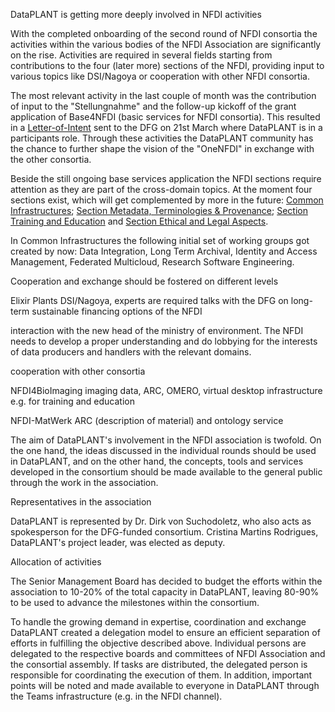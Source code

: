 DataPLANT is getting more deeply involved in NFDI activities


With the completed onboarding of the second round of NFDI consortia the activities within the various bodies of the NFDI Association are
significantly on the rise. Activities are required in several fields starting from contributions to the four (later more) sections of the
NFDI, providing input to various topics like DSI/Nagoya or cooperation with other NFDI consortia.

The most relevant activity in the last couple of month was the contribution of input to the "Stellungnahme" and the follow-up kickoff
of the grant application of Base4NFDI (basic services for NFDI consortia). This resulted in a [Letter-of-Intent](tbd:DFGpublication) sent to the DFG on 21st
March where DataPLANT is in a participants role. Through these activities the DataPLANT community has the chance to further shape the
vision of the "OneNFDI" in exchange with the other consortia.

Beside the still ongoing base services application the NFDI sections require attention as they are part of the cross-domain topics. At the
moment four sections exist, which will get complemented by more in the future: 
[Common Infrastructures](https://drive.google.com/drive/folders/12xphbqLoScEvptg0wdCuUgMZmQSZYcbY);
[Section Metadata, Terminologies & Provenance](https://drive.google.com/drive/folders/1f9Q_4KV0uT1AWy_FPeYGfmejYLo4OLfu);
[Section Training and Education](https://drive.google.com/drive/folders/194y6PfzSajacLpCHw1zLPO0Ueg6HGQl3?usp=sharing)
and [Section Ethical and Legal Aspects](https://drive.google.com/drive/folders/1g8KFurQTybBycSImxDng2ZJIkm3J853H?usp=sharing).

In Common Infrastructures the following initial set of working groups got created by now: Data Integration, Long Term Archival, Identity and
Access Management, Federated Multicloud, Research Software Engineering.


Cooperation and exchange should be fostered on different levels

Elixir Plants
DSI/Nagoya, experts are required
talks with the DFG on long-term sustainable financing options of the NFDI

interaction with the new head of the ministry of environment. The NFDI
needs to develop a proper understanding and do lobbying for the
interests of data producers and handlers with the relevant domains.


cooperation with other consortia

NFDI4BioImaging imaging data, ARC, OMERO, virtual desktop infrastructure
e.g. for training and education

NFDI-MatWerk ARC (description of material) and ontology service

The aim of DataPLANT's involvement in the NFDI association is twofold.
On the one hand, the ideas discussed in the individual rounds should be
used in DataPLANT, and on the other hand, the concepts, tools and
services developed in the consortium should be made available to the
general public through the work in the association.

Representatives in the association

DataPLANT is represented by Dr. Dirk von Suchodoletz, who also acts as
spokesperson for the DFG-funded consortium. Cristina Martins Rodrigues,
DataPLANT's project leader, was elected as deputy.

Allocation of activities

The Senior Management Board has decided to budget the efforts within the
association to 10-20% of the total capacity in DataPLANT, leaving 80-90%
to be used to advance the milestones within the consortium.

To handle the growing demand in expertise, coordination and exchange DataPLANT created a delegation model to ensure an efficient 
separation of efforts in fulfilling the objective described above. Individual persons are delegated to the respective boards and
committees of NFDI Association and the consortial assembly. If tasks are distributed, the delegated person is responsible for 
coordinating the execution of them. In addition, important points will be noted and made available to everyone in DataPLANT through
the Teams infrastructure (e.g. in the NFDI channel).
